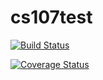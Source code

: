 # cs107test

[![Build Status](https://travis-ci.com/kexinhuang12345/cs107test.svg?branch=main)](https://travis-ci.com/kexinhuang12345/cs107test.svg?branch=main)

[![Coverage Status](https://codecov.io/gh/kexinhuang12345/cs107test/branch/main/graph/badge.svg?token=RTXJDS93SR)](undefined)
